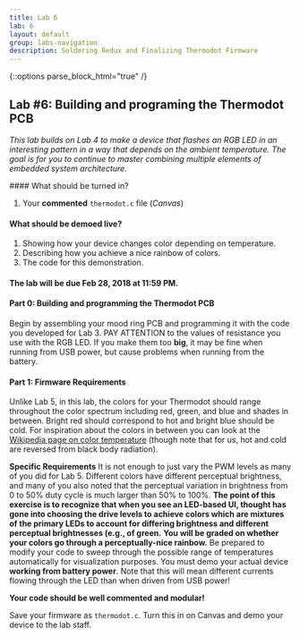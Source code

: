 ```yaml
---
title: Lab 6
lab: 6
layout: default
group: labs-navigation
description: Soldering Redux and Finalizing Thermodot Firmware
---
```


{::options parse_block_html="true" /}

## Lab #6: Building and programing the Thermodot PCB 

_This lab builds on Lab 4 to make a device that flashes an RGB LED in an interesting pattern in
a way that depends on the ambient temperature. The goal is for you to continue to master
combining multiple elements of embedded system architecture._


<div class="alert alert-danger" role="alert">
#### What should be turned in?

  1. Your **commented** `thermodot.c` file (_Canvas_)

#### What should be demoed live?
  1. Showing how your device changes color depending on temperature.
  2. Describing how you achieve a nice rainbow of colors.
  3. The code for this demonstration.

#### The lab will be due Feb 28, 2018 at 11:59 PM.

</div>

#### Part 0: Building and programming the Thermodot PCB

Begin by assembling your mood ring PCB and programming it with the code you
developed for Lab 3. PAY ATTENTION to the values of resistance you use with the
RGB LED. If you make them too **big**, it may be fine when running from USB power,
but cause problems when running from the battery.

#### Part 1: Firmware Requirements

Unlike Lab 5, in this lab, the colors for your Thermodot should range throughout
the color spectrum including red, green, and blue and shades in between. Bright red
should correspond to hot and bright blue should be cold. For inspiration about
the colors in between you can look at the [Wikipedia page on color temperature](https://en.wikipedia.org/wiki/Color_temperature) (though note that
for us, hot and cold are reversed from black body radiation).

**Specific Requirements** It is not enough to just vary the PWM levels as many
of you did for Lab 5. Different colors have different perceptual brightness,
and many of you also noted that the perceptual variation in brightness from 0
to 50% duty cycle is much larger than 50% to 100%. **The point of this exercise
is to recognize that when you see an LED-based UI, thought has gone into choosing
the drive levels to achieve colors which are mixtures of the primary LEDs to
account for differing brightness and different __perceptual__ brightnesses (e.g.,
of green.** __You will be graded on whether your colors go through a perceptually-nice
rainbow.__ Be prepared to modify your code to sweep through the possible range of temperatures
automatically for visualization purposes. You must demo your actual device **working from
battery power**. Note that this will mean different currents flowing through the LED than when
driven from USB power!

**Your code should be well commented and modular!**

Save your firmware as `thermodot.c`. Turn this in on Canvas and demo your
device to the lab staff.
